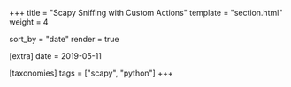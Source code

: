 +++
title = "Scapy Sniffing with Custom Actions"
template = "section.html"
weight = 4

sort_by = "date"
render = true

[extra]
date = 2019-05-11

[taxonomies]
tags = ["scapy", "python"]
+++